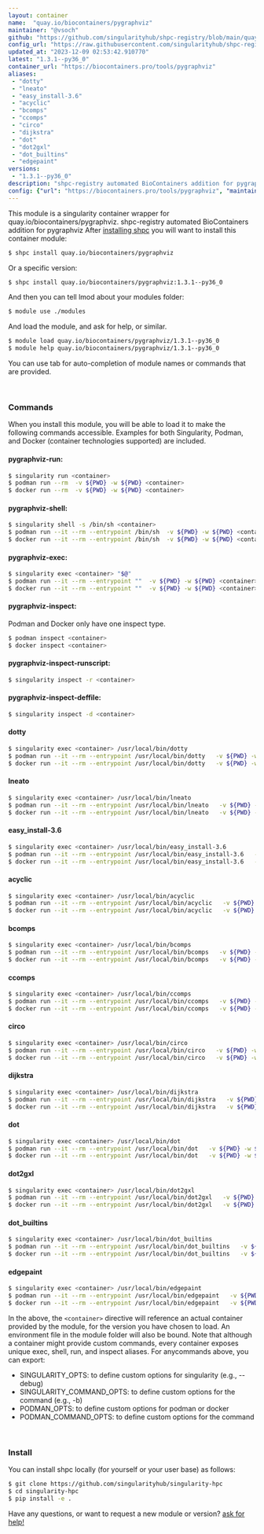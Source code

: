 ```yaml
---
layout: container
name:  "quay.io/biocontainers/pygraphviz"
maintainer: "@vsoch"
github: "https://github.com/singularityhub/shpc-registry/blob/main/quay.io/biocontainers/pygraphviz/container.yaml"
config_url: "https://raw.githubusercontent.com/singularityhub/shpc-registry/main/quay.io/biocontainers/pygraphviz/container.yaml"
updated_at: "2023-12-09 02:53:42.910770"
latest: "1.3.1--py36_0"
container_url: "https://biocontainers.pro/tools/pygraphviz"
aliases:
 - "dotty"
 - "lneato"
 - "easy_install-3.6"
 - "acyclic"
 - "bcomps"
 - "ccomps"
 - "circo"
 - "dijkstra"
 - "dot"
 - "dot2gxl"
 - "dot_builtins"
 - "edgepaint"
versions:
 - "1.3.1--py36_0"
description: "shpc-registry automated BioContainers addition for pygraphviz"
config: {"url": "https://biocontainers.pro/tools/pygraphviz", "maintainer": "@vsoch", "description": "shpc-registry automated BioContainers addition for pygraphviz", "latest": {"1.3.1--py36_0": "sha256:d71ccfa84bbd93a9e0832c0874e94d41b05c13863be3ab1a3cd248de310fbc44"}, "tags": {"1.3.1--py36_0": "sha256:d71ccfa84bbd93a9e0832c0874e94d41b05c13863be3ab1a3cd248de310fbc44"}, "docker": "quay.io/biocontainers/pygraphviz", "aliases": {"dotty": "/usr/local/bin/dotty", "lneato": "/usr/local/bin/lneato", "easy_install-3.6": "/usr/local/bin/easy_install-3.6", "acyclic": "/usr/local/bin/acyclic", "bcomps": "/usr/local/bin/bcomps", "ccomps": "/usr/local/bin/ccomps", "circo": "/usr/local/bin/circo", "dijkstra": "/usr/local/bin/dijkstra", "dot": "/usr/local/bin/dot", "dot2gxl": "/usr/local/bin/dot2gxl", "dot_builtins": "/usr/local/bin/dot_builtins", "edgepaint": "/usr/local/bin/edgepaint"}}
---
```


This module is a singularity container wrapper for quay.io/biocontainers/pygraphviz.
shpc-registry automated BioContainers addition for pygraphviz
After [installing shpc](#install) you will want to install this container module:


```bash
$ shpc install quay.io/biocontainers/pygraphviz
```

Or a specific version:

```bash
$ shpc install quay.io/biocontainers/pygraphviz:1.3.1--py36_0
```

And then you can tell lmod about your modules folder:

```bash
$ module use ./modules
```

And load the module, and ask for help, or similar.

```bash
$ module load quay.io/biocontainers/pygraphviz/1.3.1--py36_0
$ module help quay.io/biocontainers/pygraphviz/1.3.1--py36_0
```

You can use tab for auto-completion of module names or commands that are provided.

<br>

### Commands

When you install this module, you will be able to load it to make the following commands accessible.
Examples for both Singularity, Podman, and Docker (container technologies supported) are included.

#### pygraphviz-run:

```bash
$ singularity run <container>
$ podman run --rm  -v ${PWD} -w ${PWD} <container>
$ docker run --rm  -v ${PWD} -w ${PWD} <container>
```

#### pygraphviz-shell:

```bash
$ singularity shell -s /bin/sh <container>
$ podman run --it --rm --entrypoint /bin/sh  -v ${PWD} -w ${PWD} <container>
$ docker run --it --rm --entrypoint /bin/sh  -v ${PWD} -w ${PWD} <container>
```

#### pygraphviz-exec:

```bash
$ singularity exec <container> "$@"
$ podman run --it --rm --entrypoint ""  -v ${PWD} -w ${PWD} <container> "$@"
$ docker run --it --rm --entrypoint ""  -v ${PWD} -w ${PWD} <container> "$@"
```

#### pygraphviz-inspect:

Podman and Docker only have one inspect type.

```bash
$ podman inspect <container>
$ docker inspect <container>
```

#### pygraphviz-inspect-runscript:

```bash
$ singularity inspect -r <container>
```

#### pygraphviz-inspect-deffile:

```bash
$ singularity inspect -d <container>
```


#### dotty

```bash
$ singularity exec <container> /usr/local/bin/dotty
$ podman run --it --rm --entrypoint /usr/local/bin/dotty   -v ${PWD} -w ${PWD} <container> -c " $@"
$ docker run --it --rm --entrypoint /usr/local/bin/dotty   -v ${PWD} -w ${PWD} <container> -c " $@"
```


#### lneato

```bash
$ singularity exec <container> /usr/local/bin/lneato
$ podman run --it --rm --entrypoint /usr/local/bin/lneato   -v ${PWD} -w ${PWD} <container> -c " $@"
$ docker run --it --rm --entrypoint /usr/local/bin/lneato   -v ${PWD} -w ${PWD} <container> -c " $@"
```


#### easy_install-3.6

```bash
$ singularity exec <container> /usr/local/bin/easy_install-3.6
$ podman run --it --rm --entrypoint /usr/local/bin/easy_install-3.6   -v ${PWD} -w ${PWD} <container> -c " $@"
$ docker run --it --rm --entrypoint /usr/local/bin/easy_install-3.6   -v ${PWD} -w ${PWD} <container> -c " $@"
```


#### acyclic

```bash
$ singularity exec <container> /usr/local/bin/acyclic
$ podman run --it --rm --entrypoint /usr/local/bin/acyclic   -v ${PWD} -w ${PWD} <container> -c " $@"
$ docker run --it --rm --entrypoint /usr/local/bin/acyclic   -v ${PWD} -w ${PWD} <container> -c " $@"
```


#### bcomps

```bash
$ singularity exec <container> /usr/local/bin/bcomps
$ podman run --it --rm --entrypoint /usr/local/bin/bcomps   -v ${PWD} -w ${PWD} <container> -c " $@"
$ docker run --it --rm --entrypoint /usr/local/bin/bcomps   -v ${PWD} -w ${PWD} <container> -c " $@"
```


#### ccomps

```bash
$ singularity exec <container> /usr/local/bin/ccomps
$ podman run --it --rm --entrypoint /usr/local/bin/ccomps   -v ${PWD} -w ${PWD} <container> -c " $@"
$ docker run --it --rm --entrypoint /usr/local/bin/ccomps   -v ${PWD} -w ${PWD} <container> -c " $@"
```


#### circo

```bash
$ singularity exec <container> /usr/local/bin/circo
$ podman run --it --rm --entrypoint /usr/local/bin/circo   -v ${PWD} -w ${PWD} <container> -c " $@"
$ docker run --it --rm --entrypoint /usr/local/bin/circo   -v ${PWD} -w ${PWD} <container> -c " $@"
```


#### dijkstra

```bash
$ singularity exec <container> /usr/local/bin/dijkstra
$ podman run --it --rm --entrypoint /usr/local/bin/dijkstra   -v ${PWD} -w ${PWD} <container> -c " $@"
$ docker run --it --rm --entrypoint /usr/local/bin/dijkstra   -v ${PWD} -w ${PWD} <container> -c " $@"
```


#### dot

```bash
$ singularity exec <container> /usr/local/bin/dot
$ podman run --it --rm --entrypoint /usr/local/bin/dot   -v ${PWD} -w ${PWD} <container> -c " $@"
$ docker run --it --rm --entrypoint /usr/local/bin/dot   -v ${PWD} -w ${PWD} <container> -c " $@"
```


#### dot2gxl

```bash
$ singularity exec <container> /usr/local/bin/dot2gxl
$ podman run --it --rm --entrypoint /usr/local/bin/dot2gxl   -v ${PWD} -w ${PWD} <container> -c " $@"
$ docker run --it --rm --entrypoint /usr/local/bin/dot2gxl   -v ${PWD} -w ${PWD} <container> -c " $@"
```


#### dot_builtins

```bash
$ singularity exec <container> /usr/local/bin/dot_builtins
$ podman run --it --rm --entrypoint /usr/local/bin/dot_builtins   -v ${PWD} -w ${PWD} <container> -c " $@"
$ docker run --it --rm --entrypoint /usr/local/bin/dot_builtins   -v ${PWD} -w ${PWD} <container> -c " $@"
```


#### edgepaint

```bash
$ singularity exec <container> /usr/local/bin/edgepaint
$ podman run --it --rm --entrypoint /usr/local/bin/edgepaint   -v ${PWD} -w ${PWD} <container> -c " $@"
$ docker run --it --rm --entrypoint /usr/local/bin/edgepaint   -v ${PWD} -w ${PWD} <container> -c " $@"
```



In the above, the `<container>` directive will reference an actual container provided
by the module, for the version you have chosen to load. An environment file in the
module folder will also be bound. Note that although a container
might provide custom commands, every container exposes unique exec, shell, run, and
inspect aliases. For anycommands above, you can export:

 - SINGULARITY_OPTS: to define custom options for singularity (e.g., --debug)
 - SINGULARITY_COMMAND_OPTS: to define custom options for the command (e.g., -b)
 - PODMAN_OPTS: to define custom options for podman or docker
 - PODMAN_COMMAND_OPTS: to define custom options for the command

<br>

### Install

You can install shpc locally (for yourself or your user base) as follows:

```bash
$ git clone https://github.com/singularityhub/singularity-hpc
$ cd singularity-hpc
$ pip install -e .
```

Have any questions, or want to request a new module or version? [ask for help!](https://github.com/singularityhub/singularity-hpc/issues)
